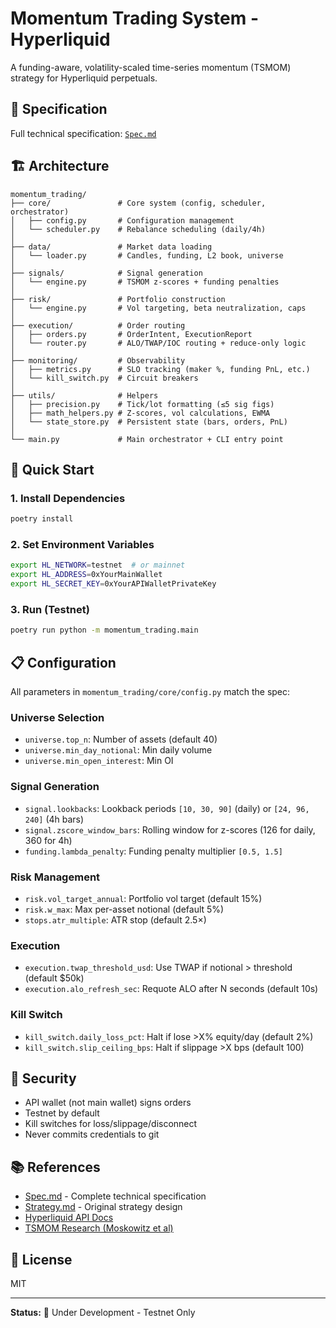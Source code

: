 # Momentum Trading System - Hyperliquid

A funding-aware, volatility-scaled time-series momentum (TSMOM) strategy for Hyperliquid perpetuals.

## 📐 Specification

Full technical specification: [`Spec.md`](./Spec.md)

## 🏗️ Architecture

```
momentum_trading/
├── core/               # Core system (config, scheduler, orchestrator)
│   ├── config.py       # Configuration management
│   └── scheduler.py    # Rebalance scheduling (daily/4h)
│
├── data/               # Market data loading
│   └── loader.py       # Candles, funding, L2 book, universe
│
├── signals/            # Signal generation
│   └── engine.py       # TSMOM z-scores + funding penalties
│
├── risk/               # Portfolio construction
│   └── engine.py       # Vol targeting, beta neutralization, caps
│
├── execution/          # Order routing
│   ├── orders.py       # OrderIntent, ExecutionReport
│   └── router.py       # ALO/TWAP/IOC routing + reduce-only logic
│
├── monitoring/         # Observability
│   ├── metrics.py      # SLO tracking (maker %, funding PnL, etc.)
│   └── kill_switch.py  # Circuit breakers
│
├── utils/              # Helpers
│   ├── precision.py    # Tick/lot formatting (≤5 sig figs)
│   ├── math_helpers.py # Z-scores, vol calculations, EWMA
│   └── state_store.py  # Persistent state (bars, orders, PnL)
│
└── main.py             # Main orchestrator + CLI entry point
```

## 🚀 Quick Start

### 1. Install Dependencies

```bash
poetry install
```

### 2. Set Environment Variables

```bash
export HL_NETWORK=testnet  # or mainnet
export HL_ADDRESS=0xYourMainWallet
export HL_SECRET_KEY=0xYourAPIWalletPrivateKey
```

### 3. Run (Testnet)

```bash
poetry run python -m momentum_trading.main
```

## 📋 Configuration

All parameters in `momentum_trading/core/config.py` match the spec:

### Universe Selection
- `universe.top_n`: Number of assets (default 40)
- `universe.min_day_notional`: Min daily volume
- `universe.min_open_interest`: Min OI

### Signal Generation
- `signal.lookbacks`: Lookback periods `[10, 30, 90]` (daily) or `[24, 96, 240]` (4h bars)
- `signal.zscore_window_bars`: Rolling window for z-scores (126 for daily, 360 for 4h)
- `funding.lambda_penalty`: Funding penalty multiplier `[0.5, 1.5]`

### Risk Management
- `risk.vol_target_annual`: Portfolio vol target (default 15%)
- `risk.w_max`: Max per-asset notional (default 5%)
- `stops.atr_multiple`: ATR stop (default 2.5×)

### Execution
- `execution.twap_threshold_usd`: Use TWAP if notional > threshold (default $50k)
- `execution.alo_refresh_sec`: Requote ALO after N seconds (default 10s)

### Kill Switch
- `kill_switch.daily_loss_pct`: Halt if lose >X% equity/day (default 2%)
- `kill_switch.slip_ceiling_bps`: Halt if slippage >X bps (default 100)

## 🔐 Security

- API wallet (not main wallet) signs orders
- Testnet by default
- Kill switches for loss/slippage/disconnect
- Never commits credentials to git

## 📚 References

- [Spec.md](./Spec.md) - Complete technical specification
- [Strategy.md](./Strategy.md) - Original strategy design
- [Hyperliquid API Docs](https://hyperliquid.gitbook.io/hyperliquid-docs/for-developers/api)
- [TSMOM Research (Moskowitz et al)](https://docs.lhpedersen.com/TimeSeriesMomentum.pdf)

## 📝 License

MIT

---

**Status:** 🚧 Under Development - Testnet Only

